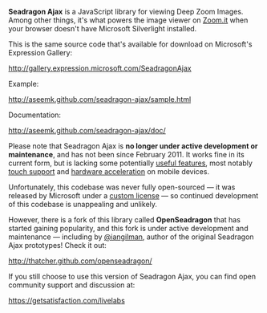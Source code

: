 **Seadragon Ajax** is a JavaScript library for viewing Deep Zoom Images.
Among other things, it's what powers the image viewer on [Zoom.it][] when your
browser doesn't have Microsoft Silverlight installed.

[Zoom.it]: http://zoom.it/

This is the same source code that's available for download on Microsoft's
Expression Gallery:

http://gallery.expression.microsoft.com/SeadragonAjax

Example:

http://aseemk.github.com/seadragon-ajax/sample.html

Documentation:

http://aseemk.github.com/seadragon-ajax/doc/

Please note that Seadragon Ajax is **no longer under active development or
maintenance**, and has not been since February 2011. It works fine in its
current form, but is lacking some potentially [useful features][], most
notably [touch support][] and [hardware acceleration][] on mobile devices.

[useful features]: https://github.com/aseemk/seadragon-ajax/issues
[touch support]: https://github.com/aseemk/seadragon-ajax/issues/4
[hardware acceleration]: https://github.com/aseemk/seadragon-ajax/issues/3

Unfortunately, this codebase was never fully open-sourced — it was released by
Microsoft under a [custom license][] — so continued development of this
codebase is unappealing and unlikely.

[custom license]: https://github.com/aseemk/seadragon-ajax/blob/master/license.txt

However, there is a fork of this library called **OpenSeadragon** that has
started gaining popularity, and this fork is under active development and
maintenance — including by [@iangilman][], author of the original Seadragon
Ajax prototypes! Check it out:

[@iangilman]: https://github.com/iangilman

http://thatcher.github.com/openseadragon/

If you still choose to use this version of Seadragon Ajax, you can find open
community support and discussion at:

https://getsatisfaction.com/livelabs
